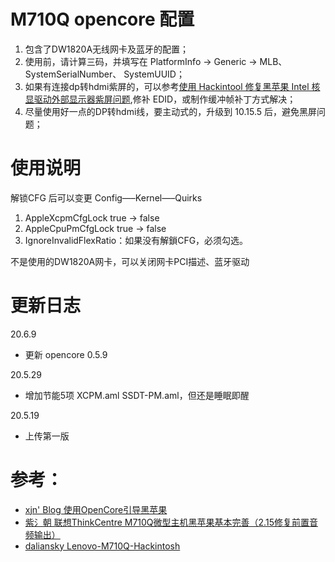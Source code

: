# M710Q opencore 配置
1. 包含了DW1820A无线网卡及蓝牙的配置；
2. 使用前，请计算三码，并填写在 PlatformInfo -> Generic -> MLB、 SystemSerialNumber、 SystemUUID；
3. 如果有连接dp转hdmi紫屏的，可以参考[使用 Hackintool 修复黑苹果 Intel 核显驱动外部显示器紫屏问题](https://blog.skk.moe/post/hackintosh-fix-magenta-screen/),修补 EDID，或制作缓冲帧补丁方式解决；
4. 尽量使用好一点的DP转hdmi线，要主动式的，升级到 10.15.5 后，避免黑屏问题；

# 使用说明
解锁CFG 后可以变更 Config—–Kernel—–Quirks
1. AppleXcpmCfgLock true -> false
2. AppleCpuPmCfgLock true -> false
3. IgnoreInvalidFlexRatio：如果没有解鎖CFG，必须勾选。

不是使用的DW1820A网卡，可以关闭网卡PCI描述、蓝牙驱动

# 更新日志
20.6.9
- 更新 opencore 0.5.9

20.5.29
- 增加节能5项 XCPM.aml SSDT-PM.aml，但还是睡眠即醒

20.5.19
- 上传第一版

# 参考：
- [xjn' Blog 使用OpenCore引导黑苹果](https://blog.xjn819.com/?p=543)
- [紫氵朝 联想ThinkCentre M710Q微型主机黑苹果基本完善（2.15修复前置音频输出）](http://bbs.pcbeta.com/forum.php?mod=viewthread&tid=1826205)
- [daliansky Lenovo-M710Q-Hackintosh](https://github.com/daliansky/Lenovo-M710Q-Hackintosh)